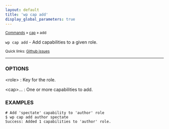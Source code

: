 ```yaml
---
layout: default
title: 'wp cap add'
display_global_parameters: true
---
```


<small>[Commands](/commands/) &raquo; [cap](/commands/cap/) &raquo; add</small>

`wp cap add` - Add capabilities to a given role.

<small>Quick links: <a href="https://github.com/wp-cli/wp-cli/issues?q=is%3Aopen+label%3Acommand%3Acap-add+sort%3Aupdated-desc">Github issues</a></small>

<hr />

### OPTIONS

&lt;role&gt;
: Key for the role.

&lt;cap&gt;...
: One or more capabilities to add.

### EXAMPLES

    # Add 'spectate' capability to 'author' role
    $ wp cap add author spectate
    Success: Added 1 capabilities to 'author' role.



